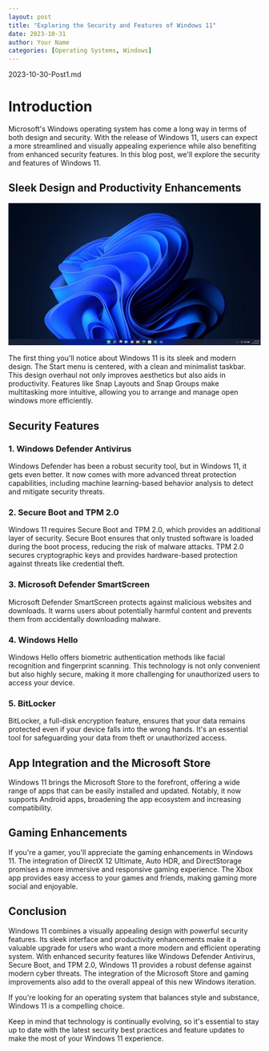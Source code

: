 ```yaml
---
layout: post
title: "Exploring the Security and Features of Windows 11"
date: 2023-10-31
author: Your Name
categories: [Operating Systems, Windows]
---
```

2023-10-30-Post1.md
# Introduction

Microsoft's Windows operating system has come a long way in terms of both design and security. With the release of Windows 11, users can expect a more streamlined and visually appealing experience while also benefiting from enhanced security features. In this blog post, we'll explore the security and features of Windows 11.

## **Sleek Design and Productivity Enhancements**

![Windows 11](/assets/img/windows11.jpg)

The first thing you'll notice about Windows 11 is its sleek and modern design. The Start menu is centered, with a clean and minimalist taskbar. This design overhaul not only improves aesthetics but also aids in productivity. Features like Snap Layouts and Snap Groups make multitasking more intuitive, allowing you to arrange and manage open windows more efficiently.

## **Security Features**

### **1. Windows Defender Antivirus**

Windows Defender has been a robust security tool, but in Windows 11, it gets even better. It now comes with more advanced threat protection capabilities, including machine learning-based behavior analysis to detect and mitigate security threats.

### **2. Secure Boot and TPM 2.0**

Windows 11 requires Secure Boot and TPM 2.0, which provides an additional layer of security. Secure Boot ensures that only trusted software is loaded during the boot process, reducing the risk of malware attacks. TPM 2.0 secures cryptographic keys and provides hardware-based protection against threats like credential theft.

### **3. Microsoft Defender SmartScreen**

Microsoft Defender SmartScreen protects against malicious websites and downloads. It warns users about potentially harmful content and prevents them from accidentally downloading malware.

### **4. Windows Hello**

Windows Hello offers biometric authentication methods like facial recognition and fingerprint scanning. This technology is not only convenient but also highly secure, making it more challenging for unauthorized users to access your device.

### **5. BitLocker**

BitLocker, a full-disk encryption feature, ensures that your data remains protected even if your device falls into the wrong hands. It's an essential tool for safeguarding your data from theft or unauthorized access.

## **App Integration and the Microsoft Store**

Windows 11 brings the Microsoft Store to the forefront, offering a wide range of apps that can be easily installed and updated. Notably, it now supports Android apps, broadening the app ecosystem and increasing compatibility.

## **Gaming Enhancements**

If you're a gamer, you'll appreciate the gaming enhancements in Windows 11. The integration of DirectX 12 Ultimate, Auto HDR, and DirectStorage promises a more immersive and responsive gaming experience. The Xbox app provides easy access to your games and friends, making gaming more social and enjoyable.

## **Conclusion**

Windows 11 combines a visually appealing design with powerful security features. Its sleek interface and productivity enhancements make it a valuable upgrade for users who want a more modern and efficient operating system. With enhanced security features like Windows Defender Antivirus, Secure Boot, and TPM 2.0, Windows 11 provides a robust defense against modern cyber threats. The integration of the Microsoft Store and gaming improvements also add to the overall appeal of this new Windows iteration.

If you're looking for an operating system that balances style and substance, Windows 11 is a compelling choice.

Keep in mind that technology is continually evolving, so it's essential to stay up to date with the latest security best practices and feature updates to make the most of your Windows 11 experience.
